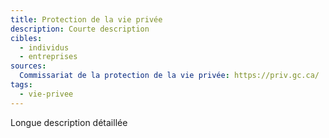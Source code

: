 ```yaml
---
title: Protection de la vie privée
description: Courte description
cibles:
  - individus
  - entreprises
sources:
  Commissariat de la protection de la vie privée: https://priv.gc.ca/
tags:
  - vie-privee
---
```

Longue description détaillée
